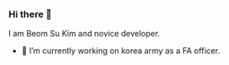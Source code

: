 ### Hi there 👋

I am Beom Su Kim and novice developer. 


- 🔭 I’m currently working on korea army as a FA officer.
